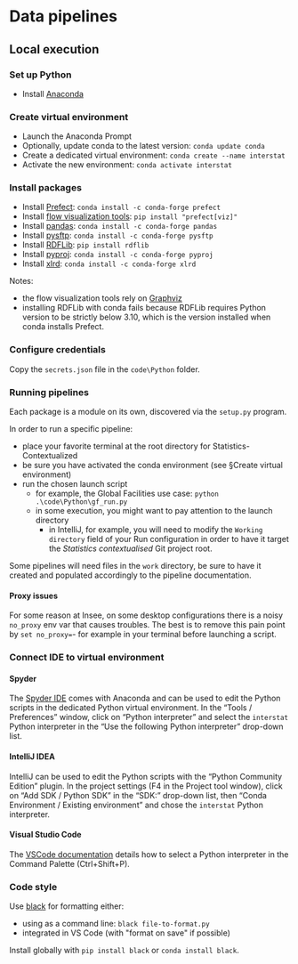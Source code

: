 # Data pipelines


## Local execution

### Set up Python

 - Install [Anaconda](https://docs.anaconda.com/anaconda/install/)

### Create virtual environment

 - Launch the Anaconda Prompt
 - Optionally, update conda to the latest version: `conda update conda`
 - Create a dedicated virtual environment: `conda create --name interstat`
 - Activate the new environment: `conda activate interstat`

### Install packages

 - Install [Prefect](https://docs.prefect.io/core/getting_started/install.html): `conda install -c conda-forge prefect`
 - Install [flow visualization tools](https://docs.prefect.io/core/advanced_tutorials/visualization.html): `pip install "prefect[viz]"`
 - Install [pandas](https://pandas.pydata.org/docs/getting_started/install.html): `conda install -c conda-forge pandas`
 - Install [pysftp](https://pypi.org/project/pysftp/): `conda install -c conda-forge pysftp`
 - Install [RDFLib](https://rdflib.readthedocs.io/en/stable/): `pip install rdflib`
 - Install [pyproj](https://github.com/pyproj4/pyproj): `conda install -c conda-forge pyproj`
 - Install [xlrd](https://pypi.org/project/xlrd/): `conda install -c conda-forge xlrd`

Notes:
 - the flow visualization tools rely on [Graphviz](https://graphviz.org/)
 - installing RDFLib with conda fails because RDFLib requires Python version to be strictly below 3.10, which is the version installed when conda installs Prefect.

### Configure credentials

Copy the `secrets.json` file in the `code\Python` folder.

### Running pipelines

Each package is a module on its own, discovered via the `setup.py` program.

In order to run a specific pipeline:

- place your favorite terminal at the root directory for Statistics-Contextualized
- be sure you have activated the conda environment (see §Create virtual environment)
- run the chosen launch script
  - for example, the Global Facilities use case: `python .\code\Python\gf_run.py`
  - in some execution, you might want to pay attention to the launch directory
    - in IntelliJ, for example, you will need to modify the `Working directory` field of your Run configuration in order to have it target the _Statistics contextualised_ Git project root.

Some pipelines will need files in the `work` directory, be sure to have it created and populated accordingly to the pipeline documentation.

#### Proxy issues

For some reason at Insee, on some desktop configurations there is a noisy `no_proxy` env var that causes troubles. The best is to remove this pain point by  `set no_proxy=`- for example in your terminal before launching a script.

### Connect IDE to virtual environment

#### Spyder

The [Spyder IDE](https://www.spyder-ide.org/) comes with Anaconda and can be used to edit the Python scripts in the dedicated Python virtual environment. In the “Tools / Preferences” window, click on “Python interpreter” and select the `interstat` Python interpreter in the “Use the following Python interpreter” drop-down list.

#### IntelliJ IDEA

IntelliJ can be used to edit the Python scripts with the “Python Community Edition” plugin. In the project settings (F4 in the Project tool window), click on “Add SDK / Python SDK” in the “SDK:” drop-down list, then “Conda Environment / Existing environment” and chose the `interstat` Python interpreter.

#### Visual Studio Code

The [VSCode documentation](https://code.visualstudio.com/docs/python/environments) details how to select a Python interpreter in the Command Palette (Ctrl+Shift+P). 

### Code style

Use [black](https://github.com/psf/black) for formatting either:

 - using as a command line: `black file-to-format.py`
 - integrated in VS Code (with "format on save" if possible)

Install globally with `pip install black` or `conda install black`.